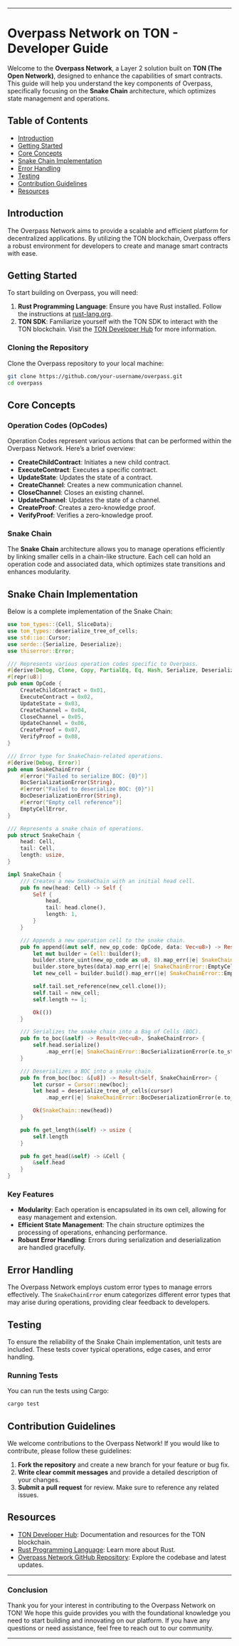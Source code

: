 
---

# Overpass Network on TON - Developer Guide

Welcome to the **Overpass Network**, a Layer 2 solution built on **TON (The Open Network)**, designed to enhance the capabilities of smart contracts. This guide will help you understand the key components of Overpass, specifically focusing on the **Snake Chain** architecture, which optimizes state management and operations.

## Table of Contents

- [Introduction](#introduction)
- [Getting Started](#getting-started)
- [Core Concepts](#core-concepts)
- [Snake Chain Implementation](#snake-chain-implementation)
- [Error Handling](#error-handling)
- [Testing](#testing)
- [Contribution Guidelines](#contribution-guidelines)
- [Resources](#resources)

## Introduction

The Overpass Network aims to provide a scalable and efficient platform for decentralized applications. By utilizing the TON blockchain, Overpass offers a robust environment for developers to create and manage smart contracts with ease.

## Getting Started

To start building on Overpass, you will need:

1. **Rust Programming Language**: Ensure you have Rust installed. Follow the instructions at [rust-lang.org](https://www.rust-lang.org/tools/install).
2. **TON SDK**: Familiarize yourself with the TON SDK to interact with the TON blockchain. Visit the [TON Developer Hub](https://ton.org/docs) for more information.

### Cloning the Repository

Clone the Overpass repository to your local machine:

```bash
git clone https://github.com/your-username/overpass.git
cd overpass
```

## Core Concepts

### Operation Codes (OpCodes)

Operation Codes represent various actions that can be performed within the Overpass Network. Here’s a brief overview:

- **CreateChildContract**: Initiates a new child contract.
- **ExecuteContract**: Executes a specific contract.
- **UpdateState**: Updates the state of a contract.
- **CreateChannel**: Creates a new communication channel.
- **CloseChannel**: Closes an existing channel.
- **UpdateChannel**: Updates the state of a channel.
- **CreateProof**: Creates a zero-knowledge proof.
- **VerifyProof**: Verifies a zero-knowledge proof.

### Snake Chain

The **Snake Chain** architecture allows you to manage operations efficiently by linking smaller cells in a chain-like structure. Each cell can hold an operation code and associated data, which optimizes state transitions and enhances modularity.

## Snake Chain Implementation

Below is a complete implementation of the Snake Chain:

```rust
use ton_types::{Cell, SliceData};
use ton_types::deserialize_tree_of_cells;
use std::io::Cursor;
use serde::{Serialize, Deserialize};
use thiserror::Error;

/// Represents various operation codes specific to Overpass.
#[derive(Debug, Clone, Copy, PartialEq, Eq, Hash, Serialize, Deserialize)]
#[repr(u8)]
pub enum OpCode {
    CreateChildContract = 0x01,
    ExecuteContract = 0x02,
    UpdateState = 0x03,
    CreateChannel = 0x04,
    CloseChannel = 0x05,
    UpdateChannel = 0x06,
    CreateProof = 0x07,
    VerifyProof = 0x08,
}

/// Error type for SnakeChain-related operations.
#[derive(Debug, Error)]
pub enum SnakeChainError {
    #[error("Failed to serialize BOC: {0}")]
    BocSerializationError(String),
    #[error("Failed to deserialize BOC: {0}")]
    BocDeserializationError(String),
    #[error("Empty cell reference")]
    EmptyCellError,
}

/// Represents a snake chain of operations.
pub struct SnakeChain {
    head: Cell,
    tail: Cell,
    length: usize,
}

impl SnakeChain {
    /// Creates a new SnakeChain with an initial head cell.
    pub fn new(head: Cell) -> Self {
        Self {
            head,
            tail: head.clone(),
            length: 1,
        }
    }

    /// Appends a new operation cell to the snake chain.
    pub fn append(&mut self, new_op_code: OpCode, data: Vec<u8>) -> Result<(), SnakeChainError> {
        let mut builder = Cell::builder();
        builder.store_uint(new_op_code as u8, 8).map_err(|e| SnakeChainError::EmptyCellError)?;
        builder.store_bytes(data).map_err(|e| SnakeChainError::EmptyCellError)?;
        let new_cell = builder.build().map_err(|e| SnakeChainError::EmptyCellError)?;

        self.tail.set_reference(new_cell.clone());
        self.tail = new_cell;
        self.length += 1;

        Ok(())
    }

    /// Serializes the snake chain into a Bag of Cells (BOC).
    pub fn to_boc(&self) -> Result<Vec<u8>, SnakeChainError> {
        self.head.serialize()
            .map_err(|e| SnakeChainError::BocSerializationError(e.to_string()))
    }

    /// Deserializes a BOC into a snake chain.
    pub fn from_boc(boc: &[u8]) -> Result<Self, SnakeChainError> {
        let cursor = Cursor::new(boc);
        let head = deserialize_tree_of_cells(cursor)
            .map_err(|e| SnakeChainError::BocDeserializationError(e.to_string()))?;

        Ok(SnakeChain::new(head))
    }

    pub fn get_length(&self) -> usize {
        self.length
    }

    pub fn get_head(&self) -> &Cell {
        &self.head
    }
}
```

### Key Features

- **Modularity**: Each operation is encapsulated in its own cell, allowing for easy management and extension.
- **Efficient State Management**: The chain structure optimizes the processing of operations, enhancing performance.
- **Robust Error Handling**: Errors during serialization and deserialization are handled gracefully.

## Error Handling

The Overpass Network employs custom error types to manage errors effectively. The `SnakeChainError` enum categorizes different error types that may arise during operations, providing clear feedback to developers.

## Testing

To ensure the reliability of the Snake Chain implementation, unit tests are included. These tests cover typical operations, edge cases, and error handling.

### Running Tests

You can run the tests using Cargo:

```bash
cargo test
```

## Contribution Guidelines

We welcome contributions to the Overpass Network! If you would like to contribute, please follow these guidelines:

1. **Fork the repository** and create a new branch for your feature or bug fix.
2. **Write clear commit messages** and provide a detailed description of your changes.
3. **Submit a pull request** for review. Make sure to reference any related issues.

## Resources

- [TON Developer Hub](https://ton.org/docs): Documentation and resources for the TON blockchain.
- [Rust Programming Language](https://www.rust-lang.org/): Learn more about Rust.
- [Overpass Network GitHub Repository](https://github.com/your-username/overpass): Explore the codebase and latest updates.

---

### Conclusion

Thank you for your interest in contributing to the Overpass Network on TON! We hope this guide provides you with the foundational knowledge you need to start building and innovating on our platform. If you have any questions or need assistance, feel free to reach out to our community.

---
